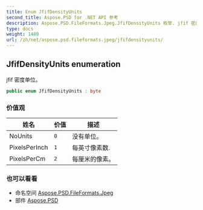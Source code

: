 ```yaml
---
title: Enum JfifDensityUnits
second_title: Aspose.PSD for .NET API 参考
description: Aspose.PSD.FileFormats.Jpeg.JfifDensityUnits 枚举. jfif 密度单位
type: docs
weight: 1480
url: /zh/net/aspose.psd.fileformats.jpeg/jfifdensityunits/
---
```

## JfifDensityUnits enumeration

jfif 密度单位。

```csharp
public enum JfifDensityUnits : byte
```

### 价值观

| 姓名 | 价值 | 描述 |
| --- | --- | --- |
| NoUnits | `0` | 没有单位。 |
| PixelsPerInch | `1` | 每英寸像素数. |
| PixelsPerCm | `2` | 每厘米的像素。 |

### 也可以看看

* 命名空间 [Aspose.PSD.FileFormats.Jpeg](../../aspose.psd.fileformats.jpeg/)
* 部件 [Aspose.PSD](../../)


